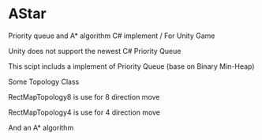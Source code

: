 # AStar
Priority queue and A* algorithm C# implement / For Unity Game

Unity does not support the newest C# Priority Queue

This scipt includs a implement of Priority Queue (base on Binary Min-Heap)

Some Topology Class

RectMapTopology8 is use for 8 direction move

RectMapTopology4 is use for 4 direction move

And an A* algorithm

